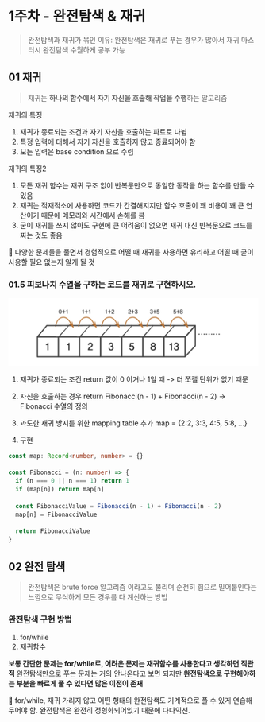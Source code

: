 # 1주차 - 완전탐색 & 재귀

> 완전탐색과 재귀가 묶인 이유: 완전탐색은 재귀로 푸는 경우가 많아서 재귀 마스터시 완전탐색 수월하게 공부 가능

## 01 재귀

> 재귀는 **하나의 함수에서 자기 자신을 호출해 작업을 수행**하는 알고리즘

재귀의 특징

1. 재귀가 종료되는 조건과 자기 자신을 호출하는 파트로 나뉨
2. 특정 입력에 대해서 자기 자신을 호출하지 않고 종료되어야 함
3. 모든 입력은 base condition 으로 수렴

재귀의 특징2

1. 모든 재귀 함수는 재귀 구조 없이 반복문만으로 동일한 동작을 하는 함수를 만들 수 있음
2. 재귀는 적재적소에 사용하면 코드가 간결해지지만 함수 호출이 꽤 비용이 꽤 큰 연산이기 때문에 메모리와 시간에서 손해를 봄
3. 굳이 재귀를 쓰지 않아도 구현에 큰 어려움이 없으면 재귀 대신 반복문으로 코드를 짜는 것도 좋음

📌 다양한 문제들을 풀면서 경험적으로 어떨 때 재귀를 사용하면 유리하고 어떨 때 굳이 사용할 필요 없는지 알게 될 것

### 01.5 피보나치 수열을 구하는 코드를 재귀로 구현하시오.

![Fibonacci.png](./Fibonacci.png)

1. 재귀가 종료되는 조건
   return 값이 0 이거나 1일 때 -> 더 쪼갤 단위가 없기 때문

2. 자신을 호출하는 경우
   return Fibonacci(n - 1) + Fibonacci(n - 2) -> Fibonacci 수열의 정의

3. 과도한 재귀 방지를 위한 mapping table 추가
   map = {2:2, 3:3, 4:5, 5:8, ...}

4. 구현

```ts
const map: Record<number, number> = {}

const Fibonacci = (n: number) => {
  if (n === 0 || n === 1) return 1
  if (map[n]) return map[n]

  const FibonacciValue = Fibonacci(n - 1) + Fibonacci(n - 2)
  map[n] = FibonacciValue

  return FibonacciValue
}
```

## 02 완전 탐색

> 완전탐색은 brute force 알고리즘 이라고도 불리며 순전히 힘으로 밀어붙인다는 느낌으로 무식하게 모든 경우를 다 계산하는 방법

### 완전탐색 구현 방법

1. for/while
2. 재귀함수

**보통 간단한 문제는 for/while로, 어려운 문제는 재귀함수를 사용한다고 생각하면 직관적**
완전탐색만으로 푸는 문제는 거의 안나온다고 보면 되지만 **완전탐색으로 구현해야하는 부분을 빠르게 풀 수 있다면 많은 이점이 존재**

📌 for/while, 재귀 가리지 않고 어떤 형태의 완전탐색도 기계적으로 풀 수 있게 연습해두어야 함. 완전탐색은 완전히 정형화되어있기 때문에 다다익선.
